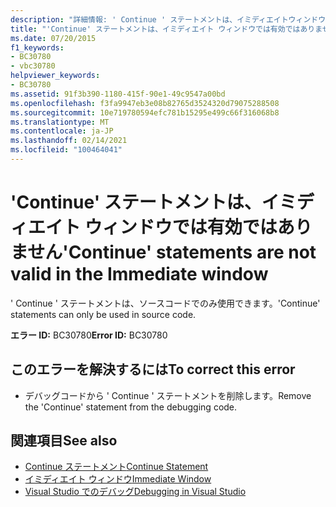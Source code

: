 ```yaml
---
description: "詳細情報: ' Continue ' ステートメントは、イミディエイトウィンドウでは有効ではありません"
title: "'Continue' ステートメントは、イミディエイト ウィンドウでは有効ではありません"
ms.date: 07/20/2015
f1_keywords:
- BC30780
- vbc30780
helpviewer_keywords:
- BC30780
ms.assetid: 91f3b390-1180-415f-90e1-49c9547a00bd
ms.openlocfilehash: f3fa9947eb3e08b82765d3524320d79075288508
ms.sourcegitcommit: 10e719780594efc781b15295e499c66f316068b8
ms.translationtype: MT
ms.contentlocale: ja-JP
ms.lasthandoff: 02/14/2021
ms.locfileid: "100464041"
---
```

# <a name="continue-statements-are-not-valid-in-the-immediate-window"></a><span data-ttu-id="ed53c-103">'Continue' ステートメントは、イミディエイト ウィンドウでは有効ではありません</span><span class="sxs-lookup"><span data-stu-id="ed53c-103">'Continue' statements are not valid in the Immediate window</span></span>

<span data-ttu-id="ed53c-104">' Continue ' ステートメントは、ソースコードでのみ使用できます。</span><span class="sxs-lookup"><span data-stu-id="ed53c-104">'Continue' statements can only be used in source code.</span></span>  
  
 <span data-ttu-id="ed53c-105">**エラー ID:** BC30780</span><span class="sxs-lookup"><span data-stu-id="ed53c-105">**Error ID:** BC30780</span></span>  
  
## <a name="to-correct-this-error"></a><span data-ttu-id="ed53c-106">このエラーを解決するには</span><span class="sxs-lookup"><span data-stu-id="ed53c-106">To correct this error</span></span>  
  
- <span data-ttu-id="ed53c-107">デバッグコードから ' Continue ' ステートメントを削除します。</span><span class="sxs-lookup"><span data-stu-id="ed53c-107">Remove the 'Continue' statement from the debugging code.</span></span>  
  
## <a name="see-also"></a><span data-ttu-id="ed53c-108">関連項目</span><span class="sxs-lookup"><span data-stu-id="ed53c-108">See also</span></span>

- [<span data-ttu-id="ed53c-109">Continue ステートメント</span><span class="sxs-lookup"><span data-stu-id="ed53c-109">Continue Statement</span></span>](../language-reference/statements/continue-statement.md)
- [<span data-ttu-id="ed53c-110">イミディエイト ウィンドウ</span><span class="sxs-lookup"><span data-stu-id="ed53c-110">Immediate Window</span></span>](/visualstudio/ide/reference/immediate-window)
- [<span data-ttu-id="ed53c-111">Visual Studio でのデバッグ</span><span class="sxs-lookup"><span data-stu-id="ed53c-111">Debugging in Visual Studio</span></span>](/visualstudio/debugger/debugger-feature-tour)
